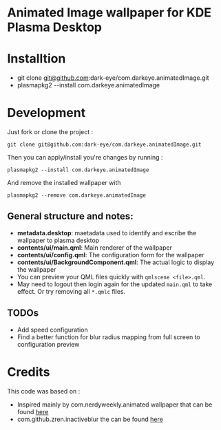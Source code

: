 # Animated Image wallpaper for KDE Plasma Desktop

# Installtion
- git clone git@github.com:dark-eye/com.darkeye.animatedImage.git
- plasmapkg2 --install com.darkeye.animatedImage


# Development

Just fork or clone the project :

`git clone git@github.com:dark-eye/com.darkeye.animatedImage.git`

Then you can apply/install you're changes by running : 

`plasmapkg2 --install com.darkeye.animatedImage`

And remove the installed wallpaper with

`plasmapkg2 --remove com.darkeye.animatedImage`


## General structure and notes:

- **metadata.desktop**: maetadata used to identify and escribe the wallpaper to plasma desktop
- **contents/ui/main.qml**: Main renderer of the wallpaper
- **contents/ui/config.qml**: The configuration form for the wallpaper
- **contents/ui/BackgroundComponent.qml**: The actual logic to display the wallpaper
- You can preview your QML files quickly with `qmlscene <file>.qml`.
- May need to logout then login again for the updated `main.qml` to take effect. Or try removing
  all `*.qmlc` files.

## TODOs
- Add speed configuration
- Find a better function for blur radius mapping from full screen to configuration preview

# Credits

This code was based on :

- Inspired mainly by com.nerdyweekly.animated wallpaper  that can be found [here](https://github.com/nhanb/com.nerdyweekly.animated)
- com.github.zren.inactiveblur the can be found [here](https://github.com/Zren/plasma-wallpapers/tree/master/inactiveblur)
